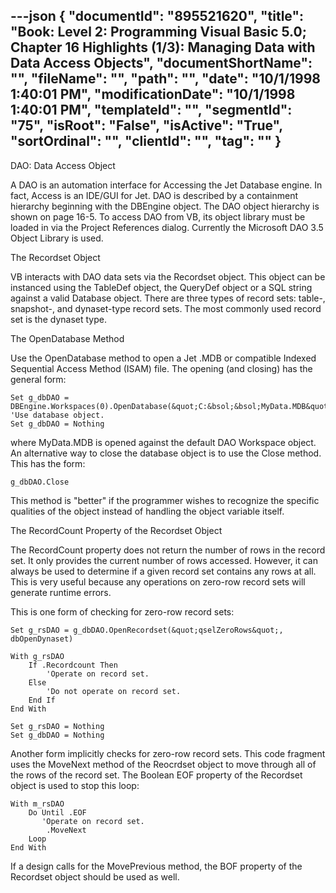 ---json
{
  "documentId": "895521620",
  "title": "Book: Level 2: Programming Visual Basic 5.0; Chapter 16 Highlights (1/3): Managing Data with Data Access Objects",
  "documentShortName": "",
  "fileName": "",
  "path": "",
  "date": "10/1/1998 1:40:01 PM",
  "modificationDate": "10/1/1998 1:40:01 PM",
  "templateId": "",
  "segmentId": "75",
  "isRoot": "False",
  "isActive": "True",
  "sortOrdinal": "",
  "clientId": "",
  "tag": ""
}
---

DAO: Data Access Object

A DAO is an automation interface for Accessing the Jet Database engine. In fact, Access is an IDE/GUI for Jet. DAO is described by a containment hierarchy beginning with the DBEngine object. The DAO object hierarchy is shown on page 16-5. To access DAO from VB, its object library must be loaded in via the Project References dialog. Currently the Microsoft DAO 3.5 Object Library is used.


The Recordset Object

VB interacts with DAO data sets via the Recordset object. This object can be instanced using the TableDef object, the QueryDef object or a SQL string against a valid Database object. There are three types of record sets: table-, snapshot-, and dynaset-type record sets. The most commonly used record set is the dynaset type.


The OpenDatabase Method

Use the OpenDatabase method to open a Jet .MDB or compatible Indexed Sequential Access Method (ISAM) file. The opening (and closing) has the general form:

    Set g_dbDAO = DBEngine.Workspaces(0).OpenDatabase(&quot;C:&bsol;&bsol;MyData.MDB&quot;)
    'Use database object.
    Set g_dbDAO = Nothing

where MyData.MDB is opened against the default DAO Workspace object. An alternative way to close the database object is to use the Close method. This has the form:

    g_dbDAO.Close

This method is &quot;better&quot; if the programmer wishes to recognize the specific qualities of the object instead of handling the object variable itself.


The RecordCount Property of the Recordset Object

The RecordCount property does not return the number of rows in the record set. It only provides the current number of rows accessed. However, it can always be used to determine if a given record set contains any rows at all. This is very useful  because any operations on zero-row record sets will generate runtime errors.

This is one form of checking for zero-row record sets:

    Set g_rsDAO = g_dbDAO.OpenRecordset(&quot;qselZeroRows&quot;, dbOpenDynaset)

    With g_rsDAO
        If .Recordcount Then
            'Operate on record set.
        Else
            'Do not operate on record set.
        End If
    End With

    Set g_rsDAO = Nothing
    Set g_dbDAO = Nothing

Another form implicitly checks for zero-row record sets. This code fragment uses the MoveNext method of the Reocrdset object to move through all of the rows of the record set. The Boolean EOF property of the Recordset object is used to stop this loop:

    With m_rsDAO
        Do Until .EOF
           'Operate on record set.
            .MoveNext
        Loop
    End With

If a design calls for the MovePrevious method, the BOF property of the Recordset object should be used as well.
